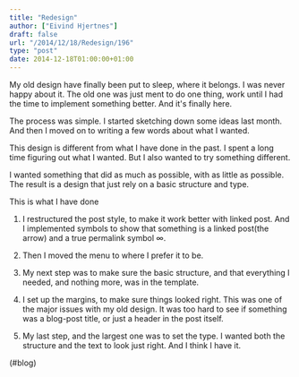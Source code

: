 ```yaml
---
title: "Redesign"
author: ["Eivind Hjertnes"]
draft: false
url: "/2014/12/18/Redesign/196"
type: "post"
date: 2014-12-18T01:00:00+01:00
---
```


My old design have finally been put to sleep, where it belongs. I was
never happy about it. The old one was just ment to do one thing, work
until I had the time to implement something better. And it's finally
here.

The process was simple. I started sketching down some ideas last month.
And then I moved on to writing a few words about what I wanted.

This design is different from what I have done in the past. I spent a
long time figuring out what I wanted. But I also wanted to try something
different.

I wanted something that did as much as possible, with as little as
possible. The result is a design that just rely on a basic structure and
type.

This is what I have done

1.  I restructured the post style, to make it work better with linked
    post. And I implemented symbols to show that something is a linked
    post(the arrow) and a true permalink symbol ∞.

2.  Then I moved the menu to where I prefer it to be.

3.  My next step was to make sure the basic structure, and that
    everything I needed, and nothing more, was in the template.

4.  I set up the margins, to make sure things looked right. This was one
    of the major issues with my old design. It was too hard to see if
    something was a blog-post title, or just a header in the post itself.

    <div class="HTML">
      <div></div>

    </p>

    </div>

5.  My last step, and the largest one was to set the type. I wanted both
    the structure and the text to look just right. And I think I have it.

(#blog)
